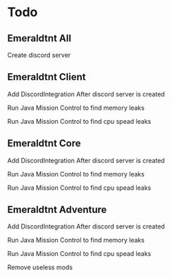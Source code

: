 # Todo

## Emeraldtnt All

Create discord server

## Emeraldtnt Client

Add DiscordIntegration After discord server is created

Run Java Mission Control to find memory leaks

Run Java Mission Control to find cpu spead leaks

## Emeraldtnt Core

Add DiscordIntegration After discord server is created

Run Java Mission Control to find memory leaks

Run Java Mission Control to find cpu spead leaks

## Emeraldtnt Adventure

Add DiscordIntegration After discord server is created

Run Java Mission Control to find memory leaks

Run Java Mission Control to find cpu spead leaks

Remove useless mods
